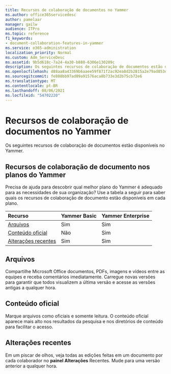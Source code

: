 ```yaml
---
title: Recursos de colaboração de documentos no Yammer
ms.author: office365servicedesc
author: pamelaar
manager: gailw
audience: ITPro
ms.topic: reference
f1_keywords:
- document-collaboration-features-in-yammer
ms.service: o365-administration
localization_priority: Normal
ms.custom: Adm_ServiceDesc
ms.assetid: 9b5d618c-7a24-4a30-b880-6306e130209c
description: Os seguintes recursos de colaboração de documentos estão disponíveis no Yammer.
ms.openlocfilehash: d88aa8a43369b6aaee59f871f2ac92ea8d2b2815a2e79ad853e6adc04d6d7242
ms.sourcegitcommit: fe808bb97ad09a91576aca8b733e3d2b75cb72e6
ms.translationtype: MT
ms.contentlocale: pt-BR
ms.lasthandoff: 08/06/2021
ms.locfileid: "54702220"
---
```

# <a name="document-collaboration-features-in-yammer"></a>Recursos de colaboração de documentos no Yammer

Os seguintes recursos de colaboração de documentos estão disponíveis no Yammer.
  
## <a name="document-collaboration-features-across-yammer-plans"></a>Recursos de colaboração de documento nos planos do Yammer

Precisa de ajuda para descobrir qual melhor plano do Yammer é adequado para as necessidades de sua organização? Use a tabela a seguir para saber quais os recursos de colaboração de documento estão disponíveis em cada plano.
  
|**Recurso**|**Yammer Basic**|**Yammer Enterprise**|
|:-----|:-----|:-----|
|[Arquivos](document-collaboration-features-in-yammer.md#files) <br/> |Sim  <br/> |Sim  <br/> |
|[Conteúdo oficial](document-collaboration-features-in-yammer.md#official-content) <br/> |Não  <br/> |Sim  <br/> |
|[Alterações recentes](document-collaboration-features-in-yammer.md#recent-changes) <br/> |Sim  <br/> |Sim  <br/> |

## <a name="files"></a>Arquivos

Compartilhe Microsoft Office documentos, PDFs, imagens e vídeos entre as equipes e receba comentários imediatamente. Carregue novas versões para garantir que todos visualizem a última versão e acesse as versões antigas a qualquer hora.
  
## <a name="official-content"></a>Conteúdo oficial

Marque arquivos como oficiais e somente leitura. O conteúdo oficial aparece mais alto nos resultados da pesquisa e nos diretórios de conteúdo para facilitar o acesso.

## <a name="recent-changes"></a>Alterações recentes

Em um piscar de olhos, veja todas as edições feitas em um documento por cada colaborador no **painel Alterações** Recentes. Mude para uma versão anterior a qualquer hora.
  